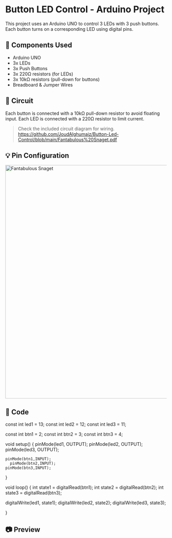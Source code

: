 # Button LED Control - Arduino Project

This project uses an Arduino UNO to control 3 LEDs with 3 push buttons.
Each button turns on a corresponding LED using digital pins.

## 🔧 Components Used
- Arduino UNO
- 3x LEDs
- 3x Push Buttons
- 3x 220Ω resistors (for LEDs)
- 3x 10kΩ resistors (pull-down for buttons)
- Breadboard & Jumper Wires

## 🔌 Circuit
Each button is connected with a 10kΩ pull-down resistor to avoid floating input.
Each LED is connected with a 220Ω resistor to limit current.

> Check the included circuit diagram for wiring.
> https://github.com/JoudAlghumaiz/Button-Led-Control/blob/main/Fantabulous%20Snaget.pdf

## 💡 Pin Configuration

<img width="1440" height="729" alt="Fantabulous Snaget" src="https://github.com/user-attachments/assets/ad73b53a-fe12-49f4-9292-591c5b1fa6cd" />


## 🧠 Code

const int led1 = 13;
const int led2 = 12;
const int led3 = 11;


const int btn1 = 2;
const int btn2 = 3;
const int btn3 = 4;


void setup()
{
  pinMode(led1, OUTPUT);
    pinMode(led2, OUTPUT);
    pinMode(led3, OUTPUT);


    pinMode(btn1,INPUT);
      pinMode(btn2,INPUT);
    pinMode(btn3,INPUT);


}

void loop()
{
  int state1 = digitalRead(btn1);
    int state2 = digitalRead(btn2);
    int state3 = digitalRead(btn3);


  digitalWrite(led1, state1);
    digitalWrite(led2, state2);
    digitalWrite(led3, state3);


  
}
## 📷 Preview
